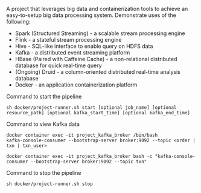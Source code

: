 A project that leverages big data and containerization tools to achieve an easy-to-setup big data processing system. Demonstrate uses of the following:
* Spark (Structured Streaming) - a scalable stream processing engine
* Flink - a stateful stream processing engine
* Hive - SQL-like interface to enable query on HDFS data
* Kafka - a distributed event streaming platform
* HBase (Paired with Caffeine Cache) - a non-relational distributed database for quick real-time query
* (Ongoing) Druid - a column-oriented distributed real-time analysis database
* Docker - an application containerization platform

Command to start the pipeline
```
sh docker/project-runner.sh start [optional job_name] [optional resource_path] [optional kafka_start_time] [optional kafka_end_time]
```
Command to view Kafka data
```
docker container exec -it project_kafka_broker /bin/bash
kafka-console-consumer --bootstrap-server broker:9092 --topic <order | txn | txn_user>

docker container exec -it project_kafka_broker bash -c "kafka-console-consumer --bootstrap-server broker:9092 --topic txn"
```
Command to stop the pipeline
```
sh docker/project-runner.sh stop
```
